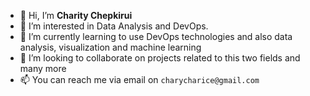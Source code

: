 - 👋 Hi, I’m **Charity Chepkirui**
- 👀 I’m interested in Data Analysis and DevOps.
- 🌱 I’m currently learning to use DevOps technologies and also data analysis, visualization and machine learning
- 💞️ I’m looking to collaborate on projects related to this two fields and many more
- 📫 You can reach me via email on `charycharice@gmail.com`

